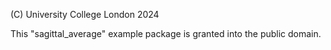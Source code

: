 (C) University College London 2024

This "sagittal_average" example package is granted into the public domain.
